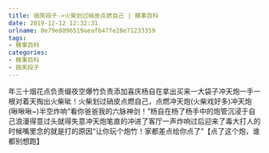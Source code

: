 ```yaml
---
title: 搞笑段子->火柴划过硝皮点燃自己 | 糗事百科
date: 2019-12-12 12:32:31
urlname: 0e79e8096519aeafb47fe28e71233359
tags: 
- 糗事百科
categories:
- 糗事百科
- 搞笑段子
---
```

年三十烟花点负责缀夜空爆竹负责添加喜庆杨自在拿出买来一大袋子冲天炮一手一根对着天掏出火柴呲！火柴划过硝皮点燃自己，点燃冲天炮(火柴戏好多)冲天炮(啾啾啾~)半空炸响“看你爸爸我的六脉神剑！”杨自在杨了杨手中的炮管沉浸于自己浪漫得意过头就得失意冲天炮笔直的冲进了客厅一声炸响过后迎来了毒大打人的时候嘴里念的就是打的原因“让你玩个炮竹！家都差点给你点了”【点了这个炮，谁都别想跑】


